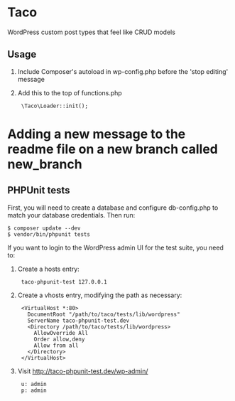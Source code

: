 # Taco
WordPress custom post types that feel like CRUD models


## Usage

1. Include Composer's autoload in wp-config.php before the 'stop editing' message
2. Add this to the top of functions.php

        \Taco\Loader::init();

# Adding a new message to the readme file on a new branch called new_branch

## PHPUnit tests
First, you will need to create a database and configure db-config.php to match your database credentials. Then run:

    $ composer update --dev
    $ vendor/bin/phpunit tests

If you want to login to the WordPress admin UI for the test suite, you need to:

1. Create a hosts entry:

        taco-phpunit-test 127.0.0.1

2. Create a vhosts entry, modifying the path as necessary:

        <VirtualHost *:80>
          DocumentRoot "/path/to/taco/tests/lib/wordpress"
          ServerName taco-phpunit-test.dev
          <Directory /path/to/taco/tests/lib/wordpress>
            AllowOverride All
            Order allow,deny
            Allow from all
          </Directory>
        </VirtualHost>

3. Visit http://taco-phpunit-test.dev/wp-admin/

        u: admin
        p: admin